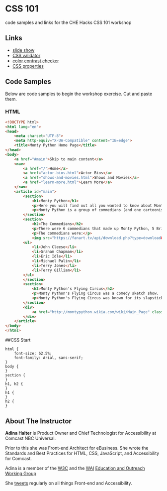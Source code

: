 # CSS 101

code samples and links for the CHE Hacks CSS 101 workshop

## Links

* [slide show](https://github.com/CHEhacks/workshops/blob/master/CSS101/CSS_101_workshop.pdf)
* [CSS validator](http://www.css-validator.org/)
* [color contrast checker](http://webaim.org/resources/contrastchecker/)
* [CSS properties](http://www.w3schools.com/cssref/)

## Code Samples

Below are code samples to begin the workshop exercise.  Cut and paste them.

### HTML
```html
<!DOCTYPE html>
<html lang="en">
<head>
	<meta charset="UTF-8">
	<meta http-equiv="X-UA-Compatible" content="IE=edge">
	<title>Monty Python Home Page</title>
</head>
<body>
	<a href="#main">Skip to main content</a>
	<nav>
		<a href="/">Home</a>
		<a href="actor-bios.html">Actor Bios</a>
		<a href="shows-and-movies.html">Shows and Movies</a>
		<a href="learn-more.html">Learn More</a>
	</nav>
	<article id="main">
		<section>
			<h1>Monty Python</h1>
			<p>Here you will find out all you wanted to know about Monty Python!</p>
			<p>Monty Python is a group of commedians (and one cartoonist) who created the British television show called <em>Monty Python's Flying Circus</em>.  Later they branched out into movies as well.</p>
		</section>
		<section>
			<h2>The Commedians</h2>
			<p>There were 6 commedians that made up Monty Python, 5 Brits and one American.</p>
			<p>The commedians were:</p>
			<img src="https://fanart.tv/api/download.php?type=download&image=47066&section=2" alt="picture of the cast">
		<ul>
			<li>John Cleese</li>
			<li>Graham Chapman</li>
			<li>Eric Idle</li>
			<li>Michael Palin</li>
			<li>Terry Jones</li>
			<li>Terry Gilliam</li>
		</ul>
		</section>
		<section>
			<h2>Monty Python's Flying Circus</h2>
			<p>Monty Python's Flying Circus was a comedy sketch show.  It first aired on the <a href="http://www.bbc.com/tv">BBC</a> in 1969.</p>
			<p>Monty Python's Flying Circus was known for its slapstick humor, sight gags, risque innuendos, and strange animation sequences.</p>
		</section>
		<div>
			<a href="http://montypython.wikia.com/wiki/Main_Page" class="btn btn-primary">Find out more</a>
		</div>
	</article>
</body>
</html>
```

##CSS Start
```
html {
    font-size: 62.5%;
    font-family: Arial, sans-serif;
}
body {
}
section {
}
h1, h2 {
}
h1 {
}
h2 {
}
```

## About The Instructor

**Adina Halter** is Product Owner and Chief Technologist for Accessibility at Comcast NBC Universal.

Prior to this she was Front-end Architect for eBusiness.  She wrote the Standards and Best Practices for HTML, CSS, JavaScript, and Accessibility for Comcast.

Adina is a member of the [W3C](http://www.w3.org/) and the [WAI](http://www.w3.org/WAI/) [Education and Outreach Working Group](http://www.w3.org/WAI/EO/)

She [tweets](https://twitter.com/haltersweb) regularly on all things Front-end and Accessibility.
